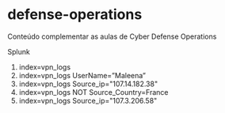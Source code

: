 # defense-operations
Conteúdo complementar as aulas de Cyber Defense Operations



Splunk
1. index=vpn_logs 
2. index=vpn_logs UserName=”Maleena”
3. index=vpn_logs Source_ip="107.14.182.38"
4. index=vpn_logs NOT Source_Country=France
5. index=vpn_logs Source_ip="107.3.206.58"
